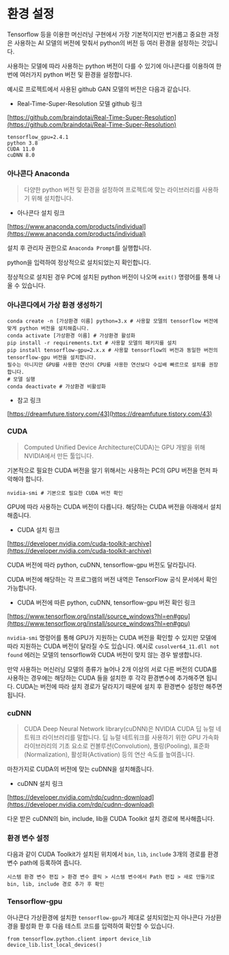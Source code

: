 
# **환경 설정**

Tensorflow 등을 이용한 머신러닝 구현에서 가장 기본적이지만 번거롭고 중요한 과정은 사용하는 AI 모델의 버전에 맞춰서 python의 버전 등 여러 환경을 설정하는 것입니다.

사용하는 모델에 따라 사용하는 python 버전이 다를 수 있기에 아나콘다를 이용하여 한 번에 여러가지 python 버전 및 환경을 설정합니다.

예시로 프로젝트에서 사용된 github GAN 모델의 버전은 다음과 같습니다.

- Real-Time-Super-Resolution 모델 github 링크

[https://github.com/braindotai/Real-Time-Super-Resolution](https://github.com/braindotai/Real-Time-Super-Resolution)

```
tensorflow_gpu=2.4.1
python 3.8
CUDA 11.0
cuDNN 8.0
```

### **아나콘다 Anaconda**

> 다양한 python 버전 및 환경을 설정하여 프로젝트에 맞는 라이브러리를 사용하기 위해 설치합니다.
> 
- 아나콘다 설치 링크

[https://www.anaconda.com/products/individual](https://www.anaconda.com/products/individual)

설치 후 관리자 권한으로 `Anaconda Prompt`를 실행합니다.

python을 입력하여 정상적으로 설치되었는지 확인합니다.

정상적으로 설치된 경우 PC에 설치된 python 버전이 나오며 `exit()` 명령어를 통해 나올 수 있습니다.

### **아나콘다에서 가상 환경 생성하기**

```
conda create -n [가상환경 이름] python=3.x # 사용할 모델의 tensorflow 버전에 맞게 python 버전을 설치해줍니다.
conda activate [가상환경 이름] # 가상환경 활성화
pip install -r requirements.txt # 사용할 모델의 패키지를 설치
pip install tensorflow-gpu=2.x.x # 사용할 tensorflow의 버전과 동일한 버전의 tensorflow-gpu 버전을 설치합니다. 
필수는 아니지만 GPU를 사용한 연산이 CPU를 사용한 연산보다 수십배 빠르므로 설치를 권장합니다.
# 모델 실행
conda deactivate # 가상환경 비활성화
```

- 참고 링크

[https://dreamfuture.tistory.com/43](https://dreamfuture.tistory.com/43)







### **CUDA**

> Computed Unified Device Architecture(CUDA)는 GPU 개발을 위해 NVIDIA에서 만든 툴입니다.
> 

기본적으로 필요한 CUDA 버전을 알기 위해서는 사용하는 PC의 GPU 버전을 먼저 파악해야 합니다.

```
nvidia-smi # 기본으로 필요한 CUDA 버전 확인
```

GPU에 따라 사용하는 CUDA 버전이 다릅니다. 해당하는 CUDA 버전을 아래에서 설치해줍니다.

- CUDA 설치 링크

[https://developer.nvidia.com/cuda-toolkit-archive](https://developer.nvidia.com/cuda-toolkit-archive)

CUDA 버전에 따라 python, cuDNN, tensorflow-gpu 버전도 달라집니다.

CUDA 버전에 해당하는 각 프로그램의 버전 내역은 TensorFlow 공식 문서에서 확인 가능합니다.

- CUDA 버전에 따른 python, cuDNN, tensorflow-gpu 버전 확인 링크

[https://www.tensorflow.org/install/source_windows?hl=en#gpu](https://www.tensorflow.org/install/source_windows?hl=en#gpu)

`nvidia-smi` 명령어를 통해 GPU가 지원하는 CUDA 버전을 확인할 수 있지만 모델에 따라 지원하는 CUDA 버전이 달라질 수도 있습니다. 예시로 `cusolver64_11.dll not found` 에러는 모델의 tensorflow와 CUDA 버전이 맞지 않는 경우 발생합니다.

만약 사용하는 머신러닝 모델의 종류가 늘어나 2개 이상의 서로 다른 버전의 CUDA를 사용하는 경우에는 해당하는 CUDA 들을 설치한 후 각각 환경변수에 추가해주면 됩니다. CUDA는 버전에 따라 설치 경로가 달라지기 때문에 설치 후 환경변수 설정만 해주면 됩니다.

### **cuDNN**

> CUDA Deep Neural Network library(cuDNN)은 NVIDIA CUDA 딥 뉴럴 네트워크 라이브러리를 말합니다.  딥 뉴럴 네트워크를 사용하기 위한 GPU 가속화 라이브러리의 기초 요소로 컨볼루션(Convolution), 풀링(Pooling), 표준화(Normalization), 활성화(Activation) 등의 연산 속도를 높여줍니다.
> 

마찬가지로 CUDA의 버전에 맞는 cuDNN을 설치해줍니다.

- cuDNN 설치 링크

[https://developer.nvidia.com/rdp/cudnn-download](https://developer.nvidia.com/rdp/cudnn-download)

다운 받은 cuDNN의 bin, include, lib을 CUDA Toolkit 설치 경로에 복사해줍니다.

### **환경 변수 설정**

다음과 같이 CUDA Toolkit가 설치된 위치에서 `bin`, `lib`, `include` 3개의 경로를 환경 변수 path에 등록하여 줍니다.

`시스템 환경 변수 편집 > 환경 변수 클릭 > 시스템 변수에서 Path 편집 > 새로 만들기로 bin, lib, include 경로 추가 후 확인`

### **Tensorflow-gpu**

아나콘다 가상환경에 설치한 `tensorflow-gpu`가 제대로 설치되었는지 아나콘다 가상환경을 활성화 한 후 다음 테스트 코드를 입력하여 확인할 수 있습니다.

```
from tensorflow.python.client import device_lib
device_lib.list_local_devices()
```
